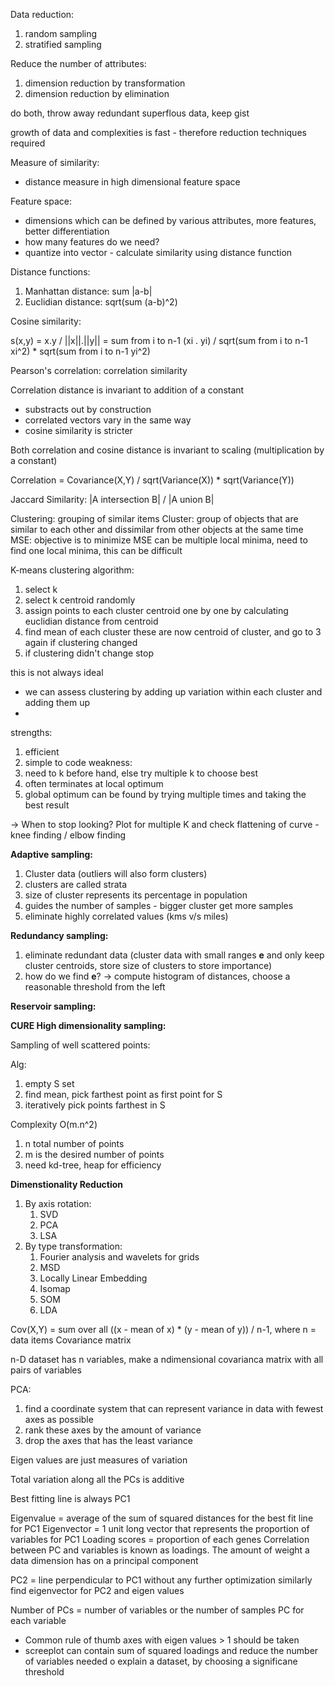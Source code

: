 Data reduction:
1. random sampling
2. stratified sampling

Reduce the number of attributes:
1. dimension reduction by transformation
2. dimension reduction by elimination

do both, throw away redundant superflous data, keep gist


growth of data and complexities is fast - therefore reduction techniques required

Measure of similarity:
- distance measure in high dimensional feature space

Feature space:
- dimensions which can be defined by various attributes, more features, better differentiation
- how many features do we need?
- quantize into vector - calculate similarity using distance function

Distance functions:
1. Manhattan distance: sum |a-b|
2. Euclidian distance: sqrt(sum (a-b)^2)

Cosine similarity:


s(x,y) = x.y / ||x||.||y||
	 = sum from i to n-1 (xi . yi) / sqrt(sum from i to n-1 xi^2) * sqrt(sum from i to n-1 yi^2)


Pearson's correlation: correlation similarity

Correlation distance is invariant to addition of a constant
- substracts out by construction
- correlated vectors vary in the same way
- cosine similarity is stricter

Both correlation and cosine distance is invariant to scaling (multiplication by a constant)

Correlation = Covariance(X,Y) / sqrt(Variance(X)) * sqrt(Variance(Y))

Jaccard Similarity: |A intersection B| / |A union B|


Clustering: grouping of similar items
Cluster: group of objects that are similar to each other and dissimilar from other objects at the same time
MSE: objective is to minimize MSE
can be multiple local minima, need to find one local minima, this can be difficult


K-means clustering algorithm:


1. select k
2. select k centroid randomly
3. assign points to each cluster centroid one by one by calculating euclidian distance from centroid
4. find mean of each cluster these are now centroid of cluster, and go to 3 again if clustering changed
5. if clustering didn't change stop


this is not always ideal
- we can assess clustering by adding up variation within each cluster and adding them up
- 



strengths:
1. efficient
2. simple to code
weakness:
1. need to k before hand, else try multiple k to choose best
2. often terminates at local optimum
3. global optimum can be found by trying multiple times and taking the best result


-> When to stop looking? Plot for multiple K and check flattening of curve - knee finding / elbow finding



**Adaptive sampling:**
1. Cluster data (outliers will also form clusters)
2. clusters are called strata
3. size of cluster represents its percentage in population
4. guides the number of samples - bigger cluster get more samples
5. eliminate highly correlated values (kms v/s miles)

**Redundancy sampling:**
1. eliminate redundant data (cluster data with small ranges **e** and only keep cluster centroids, store size of clusters to store importance)
2. how do we find **e**? -> compute histogram of distances, choose a reasonable threshold from the left

**Reservoir sampling:**


**CURE High dimensionality sampling:**

Sampling of well scattered points:

Alg:
1. empty S set
2. find mean, pick farthest point as first point for S
3. iteratively pick points farthest in S

Complexity O(m.n^2)
1. n total number of points
2. m is the desired number of points
3. need kd-tree, heap for efficiency


**Dimenstionality Reduction**
1. By axis rotation:
	1. SVD
	2. PCA
	3. LSA
2. By type transformation:
	1. Fourier analysis and wavelets for grids
	2. MSD
	3. Locally Linear Embedding
	4. Isomap
	5. SOM
	6. LDA


Cov(X,Y) = sum over all ((x - mean of x) * (y - mean of y)) / n-1, where n = data items
Covariance matrix

n-D dataset has n variables, make a ndimensional covarianca matrix with all pairs of variables


PCA:
1. find a coordinate system that can represent variance in data with fewest axes as possible
2. rank these axes by the amount of variance
3. drop the axes that has the least variance

Eigen values are just measures of variation

Total variation along all the PCs is additive

Best fitting line is always PC1

Eigenvalue = average of the sum of squared distances for the best fit line for PC1
Eigenvector = 1 unit long vector that represents the proportion of variables for  PC1
Loading scores = proportion of each genes
Correlation between PC and variables is known as loadings. The amount of weight a data dimension has on a principal component

PC2 = line perpendicular to PC1 without any further optimization
similarly find eigenvector for PC2 and eigen values


Number of PCs = number of variables or the number of samples
PC for each variable



- Common rule of thumb axes with eigen values > 1 should be taken
- screeplot can contain sum of squared loadings and reduce the number of variables needed o explain a dataset, by choosing a significane threshold


